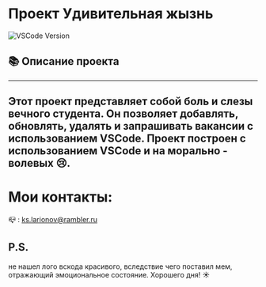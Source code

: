 # Проект Удивительная жызнь
![VSCode Version](https://i.pinimg.com/236x/d1/ec/83/d1ec83c296abc7bea5357ce9968e0013.jpg)
## 📚 Описание проекта
---
Этот проект представляет собой боль и слезы вечного студента. Он позволяет добавлять, обновлять, удалять и запрашивать вакансии с использованием VSCode. Проект построен с использованием **VSCode** и на морально - волевых :cry:.
---
# Мои контакты:
:mailbox_closed: : ks.larionov@rambler.ru

## P.S.
не нашел лого вскода красивого, вследствие чего поставил мем, отражающий эмоциональное состояние. Хорошего дня! :sunny: